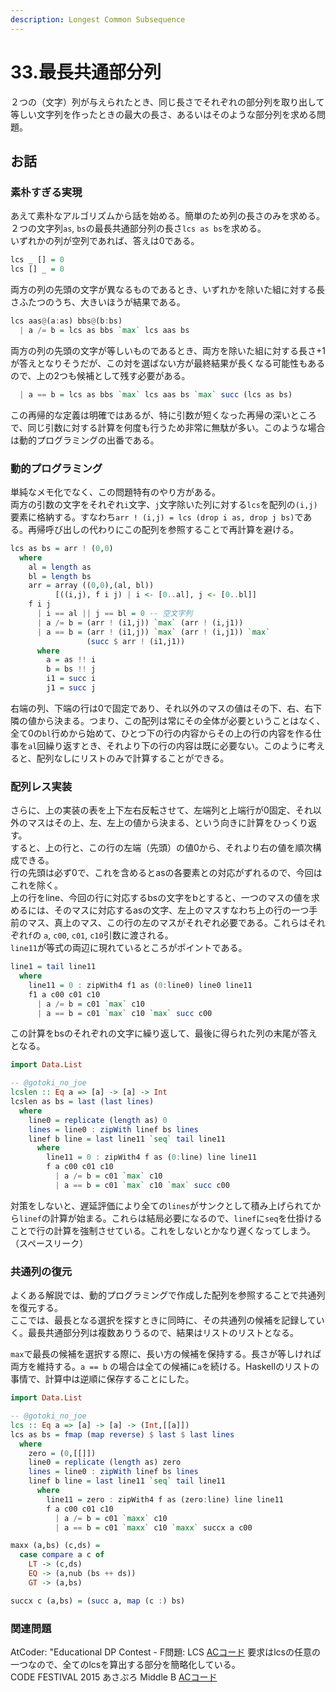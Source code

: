 ```yaml
---
description: Longest Common Subsequence
---
```


# 33.最長共通部分列

２つの（文字）列が与えられたとき、同じ長さでそれぞれの部分列を取り出して等しい文字列を作ったときの最大の長さ、あるいはそのような部分列を求める問題。

## お話

### 素朴すぎる実現

あえて素朴なアルゴリズムから話を始める。簡単のため列の長さのみを求める。  
２つの文字列`as`, `bs`の最長共通部分列の長さ`lcs as bs`を求める。  
いずれかの列が空列であれば、答えは0である。

```haskell
lcs _ [] = 0
lcs [] _ = 0
```

両方の列の先頭の文字が異なるものであるとき、いずれかを除いた組に対する長さふたつのうち、大きいほうが結果である。

```haskell
lcs aas@(a:as) bbs@(b:bs)
  | a /= b = lcs as bbs `max` lcs aas bs
```

両方の列の先頭の文字が等しいものであるとき、両方を除いた組に対する長さ+1が答えとなりそうだが、この対を選ばない方が最終結果が長くなる可能性もあるので、上の2つも候補として残す必要がある。

```haskell
  | a == b = lcs as bbs `max` lcs aas bs `max` succ (lcs as bs)
```

この再帰的な定義は明確ではあるが、特に引数が短くなった再帰の深いところで、同じ引数に対する計算を何度も行うため非常に無駄が多い。このような場合は動的プログラミングの出番である。

### 動的プログラミング

単純なメモ化でなく、この問題特有のやり方がある。  
両方の引数の文字をそれぞれ`i`文字、`j`文字除いた列に対する`lcs`を配列の`(i,j)`要素に格納する。すなわち`arr ! (i,j) = lcs (drop i as, drop j bs)`である。再帰呼び出しの代わりにこの配列を参照することで再計算を避ける。

```haskell
lcs as bs = arr ! (0,0)
  where
    al = length as
    bl = length bs
    arr = array ((0,0),(al, bl))
          [((i,j), f i j) | i <- [0..al], j <- [0..bl]]
    f i j
      | i == al || j == bl = 0 -- 空文字列
      | a /= b = (arr ! (i1,j)) `max` (arr ! (i,j1))
      | a == b = (arr ! (i1,j)) `max` (arr ! (i,j1)) `max`
                 (succ $ arr ! (i1,j1))
      where
        a = as !! i
        b = bs !! j
        i1 = succ i
        j1 = succ j
```

右端の列、下端の行は0で固定であり、それ以外のマスの値はその下、右、右下隣の値から決まる。つまり、この配列は常にその全体が必要ということはなく、全て0の`bl`行めから始めて、ひとつ下の行の内容からその上の行の内容を作る仕事を`al`回繰り返すとき、それより下の行の内容は既に必要ない。このように考えると、配列なしにリストのみで計算することができる。

### 配列レス実装

さらに、上の実装の表を上下左右反転させて、左端列と上端行が0固定、それ以外のマスはその上、左、左上の値から決まる、という向きに計算をひっくり返す。  
すると、上の行と、この行の左端（先頭）の値0から、それより右の値を順次構成できる。  
行の先頭は必ず0で、これを含めるとasの各要素との対応がずれるので、今回はこれを除く。  
上の行をline、今回の行に対応するbsの文字をbとすると、一つのマスの値を求めるには、そのマスに対応するasの文字、左上のマスすなわち上の行の一つ手前のマス、真上のマス、この行の左のマスがそれぞれ必要である。これらはそれぞれ`f`の `a`, `c00`, `c01`, `c10`引数に渡される。  
`line11`が等式の両辺に現れているところがポイントである。

```haskell
line1 = tail line11
  where
    line11 = 0 : zipWith4 f1 as (0:line0) line0 line11
    f1 a c00 c01 c10
      | a /= b = c01 `max` c10
      | a == b = c01 `max` c10 `max` succ c00
```

この計算をbsのそれぞれの文字に繰り返して、最後に得られた列の末尾が答えとなる。

```haskell
import Data.List

-- @gotoki_no_joe
lcslen :: Eq a => [a] -> [a] -> Int
lcslen as bs = last (last lines)
  where
    line0 = replicate (length as) 0
    lines = line0 : zipWith linef bs lines
    linef b line = last line11 `seq` tail line11
      where
        line11 = 0 : zipWith4 f as (0:line) line line11
        f a c00 c01 c10
          | a /= b = c01 `max` c10
          | a == b = c01 `max` c10 `max` succ c00
```

対策をしないと、遅延評価により全ての`lines`がサンクとして積み上げられてから`linef`の計算が始まる。これらは結局必要になるので、`linef`に`seq`を仕掛けることで行の計算を強制させている。これをしないとかなり遅くなってしまう。（スペースリーク）

### 共通列の復元

よくある解説では、動的プログラミングで作成した配列を参照することで共通列を復元する。  
ここでは、最長となる選択を探すときに同時に、その共通列の候補を記録していく。最長共通部分列は複数ありうるので、結果はリストのリストとなる。

`max`で最長の候補を選択する際に、長い方の候補を保持する。長さが等しければ両方を維持する。`a == b` の場合は全ての候補に`a`を続ける。Haskellのリストの事情で、計算中は逆順に保存することにした。

```haskell
import Data.List

-- @gotoki_no_joe
lcs :: Eq a => [a] -> [a] -> (Int,[[a]])
lcs as bs = fmap (map reverse) $ last $ last lines
  where
    zero = (0,[[]])
    line0 = replicate (length as) zero
    lines = line0 : zipWith linef bs lines
    linef b line = last line11 `seq` tail line11
      where
        line11 = zero : zipWith4 f as (zero:line) line line11
        f a c00 c01 c10
          | a /= b = c01 `maxx` c10
          | a == b = c01 `maxx` c10 `maxx` succx a c00

maxx (a,bs) (c,ds) =
  case compare a c of
    LT -> (c,ds)
    EQ -> (a,nub (bs ++ ds))
    GT -> (a,bs)

succx c (a,bs) = (succ a, map (c :) bs)
```

### 関連問題

AtCoder: "Educational DP Contest - F問題: LCS [ACコード](https://atcoder.jp/contests/dp/submissions/23167812) 要求はlcsの任意の一つなので、全てのlcsを算出する部分を簡略化している。  
CODE FESTIVAL 2015 あさぷろ Middle B [ACコード](https://atcoder.jp/contests/code-festival-2015-morning-middle/submissions/23168078)



